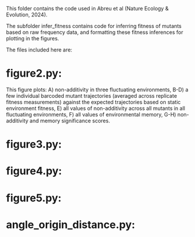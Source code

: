 This folder contains the code used in Abreu et al (Nature Ecology & Evolution, 2024).

The subfolder infer_fitness contains code for inferring fitness of mutants based on raw frequency data, and formatting these fitness inferences for plotting in the figures.

The files included here are:

# figure2.py:
This figure plots: A) non-additivity in three fluctuating environments, B-D) a few individual barcoded mutant trajectories (averaged across replicate fitness measurements) against the expected trajectories based on static environment fitness, E) all values of non-additivity across all mutants in all fluctuating environments, F) all values of environmental memory, G-H) non-additivity and memory significance scores.

# figure3.py:

# figure4.py:

# figure5.py:

# angle_origin_distance.py:
